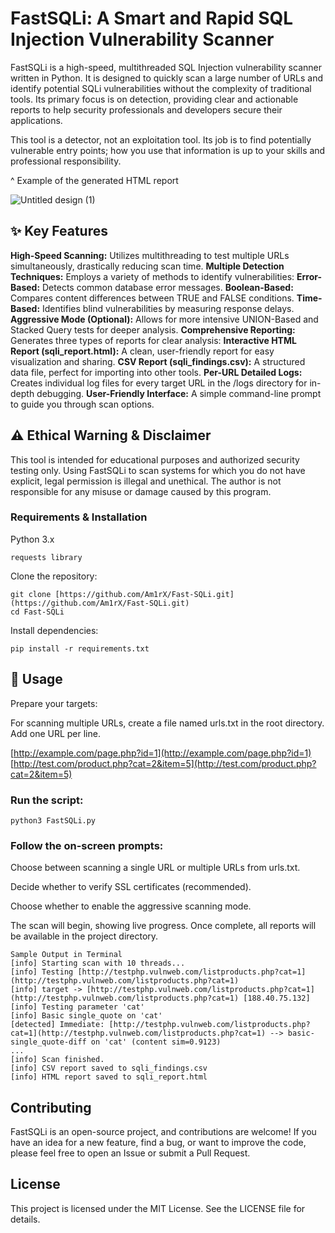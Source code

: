 # FastSQLi: A Smart and Rapid SQL Injection Vulnerability Scanner

FastSQLi is a high-speed, multithreaded SQL Injection vulnerability scanner written in Python. It is designed to quickly scan a large number of URLs and identify potential SQLi vulnerabilities without the complexity of traditional tools. Its primary focus is on detection, providing clear and actionable reports to help security professionals and developers secure their applications.

This tool is a detector, not an exploitation tool. Its job is to find potentially vulnerable entry points; how you use that information is up to your skills and professional responsibility.

^ Example of the generated HTML report

![Untitled design (1)](https://github.com/user-attachments/assets/59f17aec-aef5-4ea8-8e2b-6a864751e15d)


## ✨ Key Features

**High-Speed Scanning:** Utilizes multithreading to test multiple URLs simultaneously, drastically reducing scan time.
**Multiple Detection Techniques:** Employs a variety of methods to identify vulnerabilities:
**Error-Based:** Detects common database error messages.
**Boolean-Based:** Compares content differences between TRUE and FALSE conditions.
**Time-Based:** Identifies blind vulnerabilities by measuring response delays.
**Aggressive Mode (Optional):** Allows for more intensive UNION-Based and Stacked Query tests for deeper analysis.
**Comprehensive Reporting:** Generates three types of reports for clear analysis:
**Interactive HTML Report (sqli_report.html):** A clean, user-friendly report for easy visualization and sharing.
**CSV Report (sqli_findings.csv):** A structured data file, perfect for importing into other tools.
**Per-URL Detailed Logs:** Creates individual log files for every target URL in the /logs directory for in-depth debugging.
**User-Friendly Interface:** A simple command-line prompt to guide you through scan options.

## ⚠️ Ethical Warning & Disclaimer
This tool is intended for educational purposes and authorized security testing only. Using FastSQLi to scan systems for which you do not have explicit, legal permission is illegal and unethical. The author is not responsible for any misuse or damage caused by this program.

### Requirements & Installation
Python 3.x
```
requests library
```
Clone the repository:
```
git clone [https://github.com/Am1rX/Fast-SQLi.git](https://github.com/Am1rX/Fast-SQLi.git)
cd Fast-SQLi
```
Install dependencies:
```
pip install -r requirements.txt
```
## 🚀 Usage
Prepare your targets:

For scanning multiple URLs, create a file named urls.txt in the root directory. Add one URL per line.

[http://example.com/page.php?id=1](http://example.com/page.php?id=1)
[http://test.com/product.php?cat=2&item=5](http://test.com/product.php?cat=2&item=5)

### Run the script:
```
python3 FastSQLi.py
```
### Follow the on-screen prompts:

Choose between scanning a single URL or multiple URLs from urls.txt.

Decide whether to verify SSL certificates (recommended).

Choose whether to enable the aggressive scanning mode.

The scan will begin, showing live progress. Once complete, all reports will be available in the project directory.
```
Sample Output in Terminal
[info] Starting scan with 10 threads...
[info] Testing [http://testphp.vulnweb.com/listproducts.php?cat=1](http://testphp.vulnweb.com/listproducts.php?cat=1)
[info] target -> [http://testphp.vulnweb.com/listproducts.php?cat=1](http://testphp.vulnweb.com/listproducts.php?cat=1) [188.40.75.132]
[info] Testing parameter 'cat'
[info] Basic single_quote on 'cat'
[detected] Immediate: [http://testphp.vulnweb.com/listproducts.php?cat=1](http://testphp.vulnweb.com/listproducts.php?cat=1) --> basic-single_quote-diff on 'cat' (content sim=0.9123)
...
[info] Scan finished.
[info] CSV report saved to sqli_findings.csv
[info] HTML report saved to sqli_report.html
```

## Contributing
FastSQLi is an open-source project, and contributions are welcome! If you have an idea for a new feature, find a bug, or want to improve the code, please feel free to open an Issue or submit a Pull Request.

## License
This project is licensed under the MIT License. See the LICENSE file for details.
